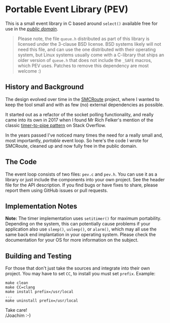 Portable Event Library (PEV)
============================

This is a small event library in C based around `select()` available
free for use in the [*public domain*](UNLICENSE).

> Please note, the file `queue.h` distributed as part of this library is
> licensed under the 3-clause BSD license.  BSD systems likely will not
> need this file, and can use the one distributed with their operating
> system, but Linux systems usually come with a C-library that ships an
> older version of `queue.h` that does not include the `_SAFE` macros,
> which PEV uses.  Patches to remove this dependency are most welcome :)


History and Background
----------------------

The design evolved over time in the [SMCRoute][] project, where I wanted
to keep the tool small and with as few (no) external dependencies as
possible.

It started out as a refactor of the socket polling functionality, and
really came into its own in 2017 when I found Mr Rich Felker's mention
of the classic [timer-to-pipe pattern][1] on Stack Overflow.

In the years passed I've noticed many times the need for a really small
and, most importantly, *portable* event loop.  So here's the code I
wrote for SMCRoute, cleaned up and now fully free in the public domain.


The Code
--------

The event loop consists of two files: `pev.c` and `pev.h`.  You can use
it as a library or just include the components into your own project.
See the header file for the API description.  If you find bugs or have
fixes to share, please report them using GitHub issues or pull requests.


Implementation Notes
--------------------

**Note:** The timer implementation uses `setitimer()` for maximum
	portability.  Depending on the system, this can potentially cause
	problems if your application also use `sleep()`, `usleep()`, or
	`alarm()`, which may all use the same back end implantation in your
	operating system.  Please check the documentation for your OS for
	more information on the subject.


Building and Testing
--------------------

For those that don't just take the sources and integrate into their own
project.  You may have to set `CC`, to install you must set `prefix`.
Example:

    make clean
    make CC=clang
    make install prefix=/usr/local
    ...
    make uninstall prefix=/usr/local

Take care!  
 /Joachim :-)

[SMCRoute]: https://github.com/troglobit/SMCRoute
[1]: https://stackoverflow.com/questions/2328127/select-able-timers/6800676#6800676
